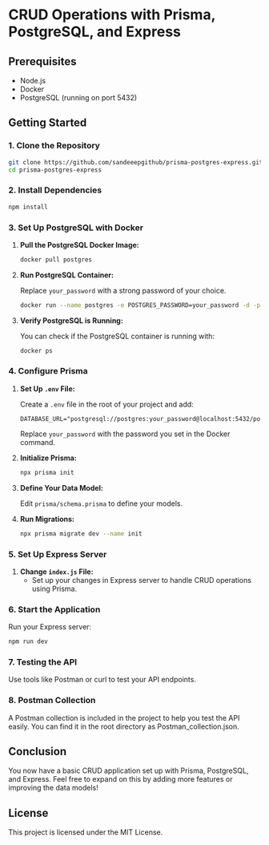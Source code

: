 # CRUD Operations with Prisma, PostgreSQL, and Express

## Prerequisites

- Node.js
- Docker
- PostgreSQL (running on port 5432)

## Getting Started

### 1. Clone the Repository

```bash
git clone https://github.com/sandeeepgithub/prisma-postgres-express.git
cd prisma-postgres-express
```

### 2. Install Dependencies

```bash
npm install
```

### 3. Set Up PostgreSQL with Docker

1. **Pull the PostgreSQL Docker Image:**

   ```bash
   docker pull postgres
   ```

2. **Run PostgreSQL Container:**

   Replace `your_password` with a strong password of your choice.

   ```bash
   docker run --name postgres -e POSTGRES_PASSWORD=your_password -d -p 5432:5432 postgres
   ```

3. **Verify PostgreSQL is Running:**

   You can check if the PostgreSQL container is running with:

   ```bash
   docker ps
   ```

### 4. Configure Prisma

1. **Set Up `.env` File:**

   Create a `.env` file in the root of your project and add:

   ```env
   DATABASE_URL="postgresql://postgres:your_password@localhost:5432/postgres"
   ```

   Replace `your_password` with the password you set in the Docker command.

2. **Initialize Prisma:**

   ```bash
   npx prisma init
   ```

3. **Define Your Data Model:**

   Edit `prisma/schema.prisma` to define your models.

4. **Run Migrations:**

   ```bash
   npx prisma migrate dev --name init
   ```

### 5. Set Up Express Server

1. **Change `index.js` File:**
   - Set up your changes in Express server to handle CRUD operations using Prisma.

### 6. Start the Application

Run your Express server:

```bash
npm run dev
```

### 7. Testing the API

Use tools like Postman or curl to test your API endpoints.

### 8. Postman Collection

A Postman collection is included in the project to help you test the API easily. You can find it in the root directory as Postman_collection.json.

## Conclusion

You now have a basic CRUD application set up with Prisma, PostgreSQL, and Express. Feel free to expand on this by adding more features or improving the data models!

## License

This project is licensed under the MIT License.
